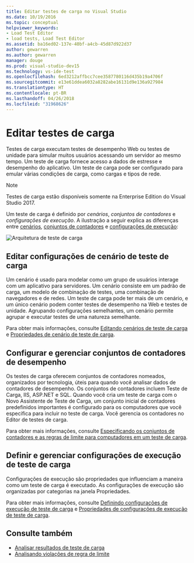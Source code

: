 ```yaml
---
title: Editar testes de carga no Visual Studio
ms.date: 10/19/2016
ms.topic: conceptual
helpviewer_keywords:
- Load Test Editor
- load tests, Load Test Editor
ms.assetid: ba16ed02-137e-40bf-a4cb-45d87d922d37
author: gewarren
ms.author: gewarren
manager: douge
ms.prod: visual-studio-dev15
ms.technology: vs-ide-test
ms.openlocfilehash: 6ed3212affbcc7cee3587780116d435b19a4706f
ms.sourcegitcommit: e13e61ddea6032a8282abe16131d9e136a927984
ms.translationtype: HT
ms.contentlocale: pt-BR
ms.lasthandoff: 04/26/2018
ms.locfileid: "31968626"
---
```

# <a name="edit-load-tests"></a>Editar testes de carga

Testes de carga executam testes de desempenho Web ou testes de unidade para simular muitos usuários acessando um servidor ao mesmo tempo. Um teste de carga fornece acesso a dados de estresse e desempenho do aplicativo. Um teste de carga pode ser configurado para emular várias condições de carga, como cargas e tipos de rede.

> [!NOTE]
> Testes de carga estão disponíveis somente na Enterprise Edition do Visual Studio 2017.

Um teste de carga é definido por *cenários*, *conjuntos de contadores* e *configurações de execução*. A ilustração a seguir explica as diferenças entre [cenários](../test/edit-load-test-scenarios.md), [conjuntos de contadores](../test/specify-counter-sets-and-threshold-rules-for-load-testing.md) e [configurações de execução](../test/load-test-run-settings-properties.md):

![Arquitetura de teste de carga](../test/media/load_test_editor.png)

## <a name="edit-load-test-scenario-settings"></a>Editar configurações de cenário de teste de carga

Um cenário é usado para modelar como um grupo de usuários interage com um aplicativo para servidores. Um cenário consiste em um padrão de carga, um modelo de combinação de testes, uma combinação de navegadores e de redes. Um teste de carga pode ter mais de um cenário, e um único cenário podem conter testes de desempenho na Web e testes de unidade. Agrupando configurações semelhantes, um cenário permite agrupar e executar testes de uma natureza semelhante.

Para obter mais informações, consulte [Editando cenários de teste de carga](../test/edit-load-test-scenarios.md) e [Propriedades de cenário de teste de carga](../test/load-test-scenario-properties.md).

## <a name="configure-and-manage-performance-counter-sets"></a>Configurar e gerenciar conjuntos de contadores de desempenho

Os testes de carga oferecem conjuntos de contadores nomeados, organizados por tecnologia, úteis para quando você analisar dados de contadores de desempenho. Os conjuntos de contadores incluem Teste de Carga, IIS, ASP.NET e SQL. Quando você cria um teste de carga com o Novo Assistente de Teste de Carga, um conjunto inicial de contadores predefinidos importantes é configurado para os computadores que você especifica para incluir no teste de carga. Você gerencia os contadores no Editor de testes de carga.

Para obter mais informações, consulte [Especificando os conjuntos de contadores e as regras de limite para computadores em um teste de carga](../test/specify-counter-sets-and-threshold-rules-for-load-testing.md).

## <a name="configure-and-manage-load-test-run-settings"></a>Definir e gerenciar configurações de execução de teste de carga

Configurações de execução são propriedades que influenciam a maneira como um teste de carga é executado. As configurações de execução são organizadas por categorias na janela Propriedades. 

Para obter mais informações, consulte [Definindo configurações de execução de teste de carga](../test/configure-load-test-run-settings.md) e [Propriedades de configurações de execução de teste de carga](../test/load-test-run-settings-properties.md).

## <a name="see-also"></a>Consulte também

- [Analisar resultados de teste de carga](../test/analyze-load-test-results-using-the-load-test-analyzer.md)
- [Analisando violações de regra de limite](../test/analyze-threshold-rule-violations-in-load-tests.md)